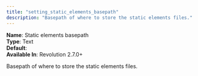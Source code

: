 ```yaml
---
title: "setting_static_elements_basepath"
description: "Basepath of where to store the static elements files."
---
```


**Name**: Static elements basepath   
**Type**: Text  
**Default**:  
**Available In**: Revolution 2.7.0+

Basepath of where to store the static elements files.